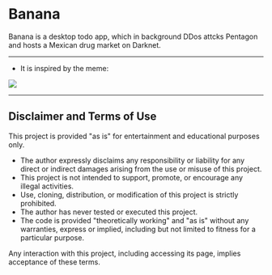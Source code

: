 # Banana
Banana is a desktop todo app, which in background DDos attcks Pentagon and hosts a Mexican drug market on Darknet.

---
- It is inspired by the meme:


![](https://img.ifunny.co/images/5338b7f02b59902cc069a515a79ea08c7edcaca845608e0889812c30932969ad_1.jpg)


---
## Disclaimer and Terms of Use

This project is provided "as is" for entertainment and educational purposes only.


- The author expressly disclaims any responsibility or liability for any direct or indirect damages arising from the use or misuse of this project.
- This project is not intended to support, promote, or encourage any illegal activities.
- Use, cloning, distribution, or modification of this project is strictly prohibited.
- The author has never tested or executed this project.
- The code is provided "theoretically working" and "as is" without any warranties, express or implied, including but not limited to fitness for a particular purpose.

Any interaction with this project, including accessing its page, implies acceptance of these terms.
